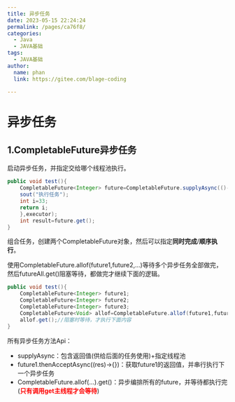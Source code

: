 ```yaml
---
title: 异步任务
date: 2023-05-15 22:24:24
permalink: /pages/ca76f8/
categories: 
  - Java
  - JAVA基础
tags: 
  - JAVA基础
author: 
  name: phan
  link: https://gitee.com/blage-coding

---
```

# 异步任务

## 1.CompletableFuture异步任务

启动异步任务，并指定交给哪个线程池执行。

```java
public void test(){
    CompletableFuture<Integer> future=CompletableFuture.supplyAsync(()->{
    sout("执行任务");
    int i=33;
    return i;
    },executor);
    int result=future.get();
}
```

组合任务，创建两个CompletableFuture对象，然后可以指定**同时完成**/**顺序执行**。

使用CompletableFuture.allof(future1,future2,...)等待多个异步任务全部做完，然后futureAll.get()阻塞等待，都做完才继续下面的逻辑。

```java
public void test(){
    CompletableFuture<Integer> future1;
    CompletableFuture<Integer> future2;
    CompletableFuture<Integer> future3;
    CompletableFuture<Void> allof=CompletableFuture.allof(future1,future2,future3);
    allof.get();//阻塞时等待，才执行下面内容
}
```

所有异步任务方法Api：

- supplyAsync：包含返回值(供给后面的任务使用)+指定线程池
- future1.thenAcceptAsync((res)->{})：获取future1的返回值，并串行执行下一个异步任务
- CompletableFuture.allof(...).get()：异步编排所有的future，并等待都执行完(<font color="red">**只有调用get主线程才会等待**</font>)
